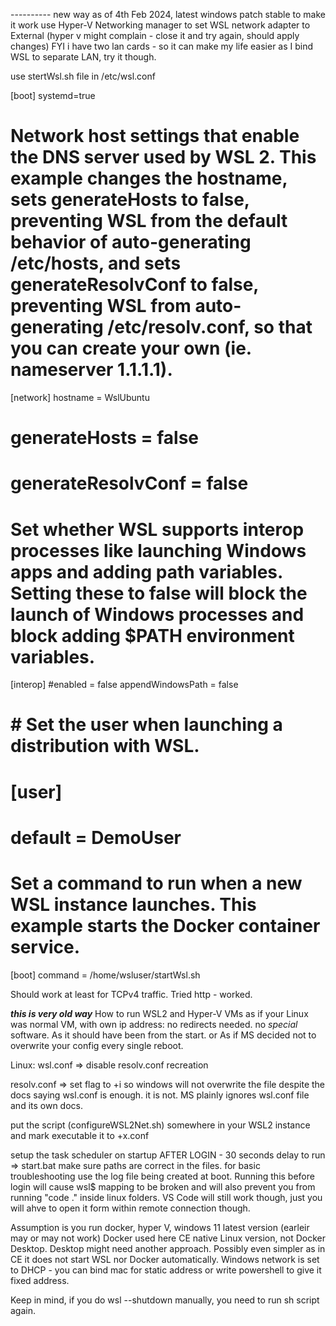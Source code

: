 ---------- new way as of 4th Feb 2024, latest windows patch stable
to make it work use Hyper-V Networking manager to set WSL network adapter to External
(hyper v might complain - close it and try again, should apply changes)
FYI i have two lan cards - so it can make my life easier as I bind WSL to separate LAN, try it though.



use stertWsl.sh file
in /etc/wsl.conf

[boot]
systemd=true
# Network host settings that enable the DNS server used by WSL 2. This example changes the hostname, sets generateHosts to false, preventing WSL from the default behavior of auto-generating /etc/hosts, and sets generateResolvConf to false, preventing WSL from auto-generating /etc/resolv.conf, so that you can create your own (ie. nameserver 1.1.1.1).
[network]
hostname = WslUbuntu

# generateHosts = false
# generateResolvConf = false

# Set whether WSL supports interop processes like launching Windows apps and adding path variables. Setting these to false will block the launch of Windows processes and block adding $PATH environment variables.
[interop]
#enabled = false
appendWindowsPath = false

# # Set the user when launching a distribution with WSL.
# [user]
# default = DemoUser

# Set a command to run when a new WSL instance launches. This example starts the Docker container service.
[boot]
command = /home/wsluser/startWsl.sh

Should work at least for TCPv4 traffic. Tried http - worked.


_______________this is very old way_______________
How to run WSL2 and Hyper-V VMs as if your Linux was normal VM, with own ip address:
no redirects needed. no *special* software. 
As it should have been from the start. or As if MS decided not to overwrite your config every single reboot.

Linux:
wsl.conf => disable resolv.conf recreation

resolv.conf => set flag to +i so windows will not overwrite the file despite the docs saying wsl.conf is enough. it is not. MS plainly ignores wsl.conf file and its own docs.

put the script (configureWSL2Net.sh) somewhere in your WSL2 instance  and mark executable it to +x.conf

setup the task scheduler on startup AFTER LOGIN - 30 seconds delay to run => start.bat
make sure paths are correct in the files. 
for basic troubleshooting use the log file being created at boot.
Running this before login will cause wsl$ mapping to be broken and will also prevent you from running "code ." inside linux folders. VS Code will still work though, just you will ahve to open it form within remote connection though.

Assumption is you run docker, hyper V, windows 11 latest version (earleir may or may not work)
Docker used here CE native Linux version, not Docker Desktop. Desktop might need another approach. Possibly even simpler as in CE it does not start WSL nor Docker automatically.
Windows network is set to DHCP - you can bind mac for static address or write powershell to give it fixed address.

Keep in mind, if you do wsl --shutdown manually, you need to run sh script again.

